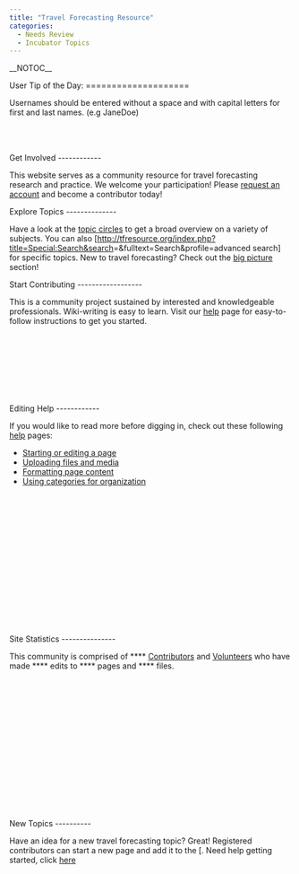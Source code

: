 ```yaml
---
title: "Travel Forecasting Resource"
categories:
  - Needs Review
  - Incubator Topics
---
```


\_\_NOTOC\_\_

<div class="topic-circles">
User Tip of the Day:
====================

Usernames should be entered without a space and with capital letters for first and last names. (e.g JaneDoe)

<div class="row-fluid intro-columns" style="padding-top:50px;">
<div class="span4 first get-account">
Get Involved
------------

This website serves as a community resource for travel forecasting research and practice. We welcome your participation! Please [request an account](Special:RequestAccount) and become a contributor today!

</div>
<div class="span4 explore-topics">
Explore Topics
--------------

Have a look at the [topic circles](Topic_Circles) to get a broad overview on a variety of subjects. You can also <span class="plainlinks">\[<http://tfresource.org/index.php?title=Special:Search&search>=&fulltext=Search&profile=advanced search\]</span> for specific topics. New to travel forecasting? Check out the [big picture](Big_Picture) section!

</div>
<div class="span4 start-curating">
Start Contributing
------------------

This is a community project sustained by interested and knowledgeable professionals. Wiki-writing is easy to learn. Visit our [help](Help) page for easy-to-follow instructions to get you started.

</div>
</div>
<div class="row-fluid outro-columns">
<div class="span4 first get-help" style="padding:125px 0px;">
Editing Help
------------

If you would like to read more before digging in, check out these following [help](Help:Contents) pages:

-   [Starting or editing a page](Help:Editing_and_creating_pages)
-   [Uploading files and media](Help:Media)
-   [Formatting page content](Help:Formatting)
-   [Using categories for organization](Help:Categories)

</div>
<div class="span4 stats" style="padding:125px 0px;">
Site Statistics
---------------

This community is comprised of **** [Contributors](Contributors) and [Volunteers](TF_Resource_Volunteers) who have made **** edits to **** pages and **** files.

</div>
<div class="span4 have-ideas" style="padding:125px 0px;">
New Topics
----------

Have an idea for a new travel forecasting topic? Great! Registered contributors can start a new page and add it to the \[. Need help getting started, click [here](Help:Editing_and_creating_pages)

</div>
</div>


